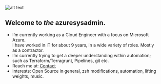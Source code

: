 ![alt text](https://media.tenor.com/2SdLMOWO_TkAAAAC/all-your-base-all-your-base-are-belong-to-us.gif)
## Welcome to _the_ azuresysadmin.

- I’m currently working as a Cloud Engineer with a focus on Microsoft Azure. <br>I have worked in IT for about 9 years, in a wide variety of roles. Mostly as a contractor. 
-  I’m currently trying to get a deeper understanding within automation; such as Terraform/Terragrunt, Pipelines, git etc.
- Reach me at: [Contact](https://sudobay.tech/contact/) 
- Interests: Open Source in general, zsh modifications, automation, lifting weights, music.

<!-- ![alt text](https://ipfs.pixura.io/ipfs/QmUS8EskznV88DENcpEQRrgZfpwLfAT7hwfwCVGCoeGBqs/AN-Dm.gif) -->
